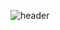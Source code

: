 ![header](https://capsule-render.vercel.app/api?type=waving&color=337def&height=200&section=header&text=I'm%20Eugene&fontColor=fcc729&fontSize=90&fontAlign=62&fontAlignY=32&desc=frontend-developer&descSize=25&descAlign=85&descAlignY=50)

<!-- 
<a href="https://github.com/anuraghazra/convoychat">
  <img align="top" src="https://github-readme-stats.vercel.app/api/top-langs/?username=blackkong34&theme=github_dark&layout=compact" />
</a>
<a href="https://github.com/anuraghazra/github-readme-stats">
  <img align="center" src=https://github-readme-stats.vercel.app/api?username=blackkong34&theme=github_dark&show_icons=true/>
</a>

 -->

<!--
**blackkong34/blackkong34** is a ✨ _special_ ✨ repository because its `README.md` (this file) appears on your GitHub profile.

Here are some ideas to get you started:

- 🔭 I’m currently working on ...
- 🌱 I’m currently learning ...
- 👯 I’m looking to collaborate on ...
- 🤔 I’m looking for help with ...
- 💬 Ask me about ...
- 📫 How to reach me: ...
- 😄 Pronouns: ...
- ⚡ Fun fact: ...
-->
